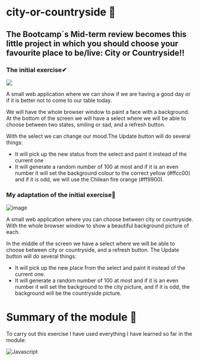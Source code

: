 # city-or-countryside 👏

## The Bootcamp´s Mid-term review becomes this little project in which you should choose your favourite place to be/live: City or Countryside!! 

### The initial exercise✔

![](https://books.adalab.es/~/files/v0/b/gitbook-28427.appspot.com/o/assets%2F-MdR67vc7P9nPSm8gsCY%2Fsync%2Fe894d061c30ea1869d25df6b5cdfcbf62640800a.png?generation=1625043380936864&alt=media)

A small web application where we can show if we are having a good day or if it is better not to come to our table today. 

We will have the whole browser window to paint a face with a background. At the bottom of the screen we will have a select where we will be able to choose between two states, smiling or sad, and a refresh button.

With the select we can change our mood.The Update button will do several things:

- It will pick up the new status from the select and paint it instead of the current one
- It will generate a random number of 100 at most and if it is an even number it will set the background colour to the correct yellow (#ffcc00) and if it is odd, we will use the Chilean fire orange (#ff9900).

### My adaptation of the initial exercise💪

![image](https://user-images.githubusercontent.com/81922944/142020720-5433a6e7-5c1e-46b3-906c-c1a42e8d27fa.png)

A small web application where you can choose between city or countryside.
With the whole browser window to show a beautiful background picture of each.

In the middle of the screen we have a select where we will be able to choose between city or countryside, and a refresh button. The Update button will do several things:

- It will pick up the new place from the select and paint it instead of the current one.
- It will generate a random number of 100 at most and if it is an even number it will set the background to the city picture, and if it is odd, the background will be the countryside picture.

# Summary of the module 👀
To carry out this exercise I have used everything I have learned so far in the module:


![Javascript](https://user-images.githubusercontent.com/81922944/141963564-01f48d9d-6111-40f3-a0fa-c7495e549d52.png)
